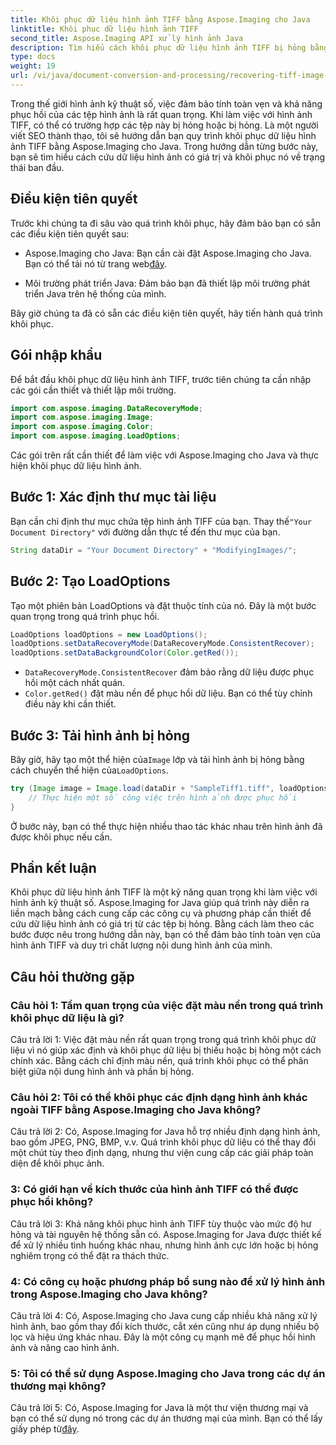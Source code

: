 ```yaml
---
title: Khôi phục dữ liệu hình ảnh TIFF bằng Aspose.Imaging cho Java
linktitle: Khôi phục dữ liệu hình ảnh TIFF
second_title: Aspose.Imaging API xử lý hình ảnh Java
description: Tìm hiểu cách khôi phục dữ liệu hình ảnh TIFF bị hỏng bằng Aspose.Imaging cho Java. Khôi phục tính toàn vẹn của hình ảnh bằng hướng dẫn từng bước này.
type: docs
weight: 19
url: /vi/java/document-conversion-and-processing/recovering-tiff-image-data/
---
```

Trong thế giới hình ảnh kỹ thuật số, việc đảm bảo tính toàn vẹn và khả năng phục hồi của các tệp hình ảnh là rất quan trọng. Khi làm việc với hình ảnh TIFF, có thể có trường hợp các tệp này bị hỏng hoặc bị hỏng. Là một người viết SEO thành thạo, tôi sẽ hướng dẫn bạn quy trình khôi phục dữ liệu hình ảnh TIFF bằng Aspose.Imaging cho Java. Trong hướng dẫn từng bước này, bạn sẽ tìm hiểu cách cứu dữ liệu hình ảnh có giá trị và khôi phục nó về trạng thái ban đầu.

## Điều kiện tiên quyết

Trước khi chúng ta đi sâu vào quá trình khôi phục, hãy đảm bảo bạn có sẵn các điều kiện tiên quyết sau:

-  Aspose.Imaging cho Java: Bạn cần cài đặt Aspose.Imaging cho Java. Bạn có thể tải nó từ trang web[đây](https://releases.aspose.com/imaging/java/).

- Môi trường phát triển Java: Đảm bảo bạn đã thiết lập môi trường phát triển Java trên hệ thống của mình.

Bây giờ chúng ta đã có sẵn các điều kiện tiên quyết, hãy tiến hành quá trình khôi phục.

## Gói nhập khẩu

Để bắt đầu khôi phục dữ liệu hình ảnh TIFF, trước tiên chúng ta cần nhập các gói cần thiết và thiết lập môi trường.


```java
import com.aspose.imaging.DataRecoveryMode;
import com.aspose.imaging.Image;
import com.aspose.imaging.Color;
import com.aspose.imaging.LoadOptions;
```

Các gói trên rất cần thiết để làm việc với Aspose.Imaging cho Java và thực hiện khôi phục dữ liệu hình ảnh.


## Bước 1: Xác định thư mục tài liệu

 Bạn cần chỉ định thư mục chứa tệp hình ảnh TIFF của bạn. Thay thế`"Your Document Directory"` với đường dẫn thực tế đến thư mục của bạn.

```java
String dataDir = "Your Document Directory" + "ModifyingImages/";
```

## Bước 2: Tạo LoadOptions

Tạo một phiên bản LoadOptions và đặt thuộc tính của nó. Đây là một bước quan trọng trong quá trình phục hồi.

```java
LoadOptions loadOptions = new LoadOptions();
loadOptions.setDataRecoveryMode(DataRecoveryMode.ConsistentRecover);
loadOptions.setDataBackgroundColor(Color.getRed());
```

- `DataRecoveryMode.ConsistentRecover` đảm bảo rằng dữ liệu được phục hồi một cách nhất quán.
- `Color.getRed()` đặt màu nền để phục hồi dữ liệu. Bạn có thể tùy chỉnh điều này khi cần thiết.

## Bước 3: Tải hình ảnh bị hỏng

 Bây giờ, hãy tạo một thể hiện của`Image` lớp và tải hình ảnh bị hỏng bằng cách chuyển thể hiện của`LoadOptions`.

```java
try (Image image = Image.load(dataDir + "SampleTiff1.tiff", loadOptions)) {
    // Thực hiện một số công việc trên hình ảnh được phục hồi
}
```

Ở bước này, bạn có thể thực hiện nhiều thao tác khác nhau trên hình ảnh đã được khôi phục nếu cần.

## Phần kết luận

Khôi phục dữ liệu hình ảnh TIFF là một kỹ năng quan trọng khi làm việc với hình ảnh kỹ thuật số. Aspose.Imaging for Java giúp quá trình này diễn ra liền mạch bằng cách cung cấp các công cụ và phương pháp cần thiết để cứu dữ liệu hình ảnh có giá trị từ các tệp bị hỏng. Bằng cách làm theo các bước được nêu trong hướng dẫn này, bạn có thể đảm bảo tính toàn vẹn của hình ảnh TIFF và duy trì chất lượng nội dung hình ảnh của mình.

## Câu hỏi thường gặp

### Câu hỏi 1: Tầm quan trọng của việc đặt màu nền trong quá trình khôi phục dữ liệu là gì?

Câu trả lời 1: Việc đặt màu nền rất quan trọng trong quá trình khôi phục dữ liệu vì nó giúp xác định và khôi phục dữ liệu bị thiếu hoặc bị hỏng một cách chính xác. Bằng cách chỉ định màu nền, quá trình khôi phục có thể phân biệt giữa nội dung hình ảnh và phần bị hỏng.

### Câu hỏi 2: Tôi có thể khôi phục các định dạng hình ảnh khác ngoài TIFF bằng Aspose.Imaging cho Java không?

Câu trả lời 2: Có, Aspose.Imaging for Java hỗ trợ nhiều định dạng hình ảnh, bao gồm JPEG, PNG, BMP, v.v. Quá trình khôi phục dữ liệu có thể thay đổi một chút tùy theo định dạng, nhưng thư viện cung cấp các giải pháp toàn diện để khôi phục ảnh.

### 3: Có giới hạn về kích thước của hình ảnh TIFF có thể được phục hồi không?

Câu trả lời 3: Khả năng khôi phục hình ảnh TIFF tùy thuộc vào mức độ hư hỏng và tài nguyên hệ thống sẵn có. Aspose.Imaging for Java được thiết kế để xử lý nhiều tình huống khác nhau, nhưng hình ảnh cực lớn hoặc bị hỏng nghiêm trọng có thể đặt ra thách thức.

### 4: Có công cụ hoặc phương pháp bổ sung nào để xử lý hình ảnh trong Aspose.Imaging cho Java không?

Câu trả lời 4: Có, Aspose.Imaging cho Java cung cấp nhiều khả năng xử lý hình ảnh, bao gồm thay đổi kích thước, cắt xén cũng như áp dụng nhiều bộ lọc và hiệu ứng khác nhau. Đây là một công cụ mạnh mẽ để phục hồi hình ảnh và nâng cao hình ảnh.

### 5: Tôi có thể sử dụng Aspose.Imaging cho Java trong các dự án thương mại không?

Câu trả lời 5: Có, Aspose.Imaging for Java là một thư viện thương mại và bạn có thể sử dụng nó trong các dự án thương mại của mình. Bạn có thể lấy giấy phép từ[đây](https://purchase.aspose.com/buy).